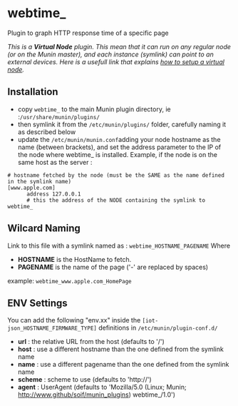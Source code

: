 # webtime_

Plugin to graph HTTP response time of a specific page

*This is a **Virtual Node** plugin. This mean that it can run on any regular node (or on the Munin master), and each instance (symlink) can point to an external devices.
Here is a usefull link that explains [how to setup a virtual node](https://wiki.mikrotik.com/wiki/Munin_Monitoring	).*

## Installation
- copy ```webtime_``` to the main Munin plugin directory, ie :```/usr/share/munin/plugins/```
- then symlink it from the ```/etc/munin/plugins/``` folder, carefully naming it as described below
- update the ```/etc/munin/munin.conf```adding your node hostname as the name (between brackets), and set the address parameter to the IP of the node where webtime_ is installed. Example, if the node is on the same host as the server :

```
# hostname fetched by the node (must be the SAME as the name defined in the symlink name)
[www.apple.com]
      address 127.0.0.1
      # this the address of the NODE containing the symlink to webtime_
````

## Wilcard Naming
Link to this file with a symlink named as : ```webtime_HOSTNAME_PAGENAME``` Where 
- **HOSTNAME** is the HostName to fetch.
- **PAGENAME** is the name of the page ('-' are replaced by spaces)

example: ```webtime_www.apple.com_HomePage```

## ENV Settings
You can add the following "env.xx" inside the ```[iot-json_HOSTNAME_FIRMWARE_TYPE]``` definitions in ```/etc/munin/plugin-conf.d/```
- **url**			: the relative URL  from the host (defaults to '/')
- **host**			: use a different hostname than the one defined from the symlink name
- **name**			: use a different pagename than the one defined from the symlink name
- **scheme**		: scheme to use (defaults to 'http://')
- **agent**			: UserAgent (defaults to 'Mozilla/5.0 (Linux; Munin; http://www.github/soif/munin_plugins) webtime_/1.0')
